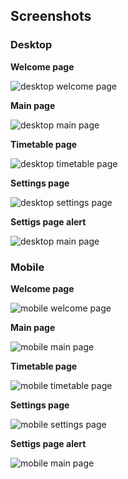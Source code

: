 ## Screenshots
### Desktop
**Welcome page**

![desktop welcome page](img/welcome.png)

**Main page**

![desktop main page](img/main.png)

**Timetable page**

![desktop timetable page](img/timetable-21-jan-2022-edited.png)

**Settings page**

![desktop settings page](img/settings.png)

**Settigs page alert**

![desktop main page](img/settings-remove-group.png)

### Mobile
**Welcome page**

![mobile welcome page](img/welcome-mobile.png)

**Main page**

![mobile main page](img/main-mobile.png)

**Timetable page**

![mobile timetable page](img/timetable-21-jan-2022-mobile-edited.png)

**Settings page**

![mobile settings page](img/settings-mobile.png)

**Settigs page alert**

![mobile main page](img/settings-remove-group-mobile.png)